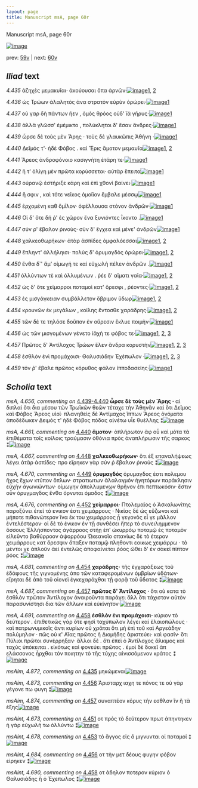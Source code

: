 ```yaml
---
layout: page
title: Manuscript msA, page 60r
---
```


Manuscript msA, page 60r

[![image](http://www.homermultitext.org/iipsrv?OBJ=IIP,1.0&FIF=/project/homer/pyramidal/deepzoom/hmt/vaimg/2017a/VA060RN_0061.tif&WID=100&CVT=JPEG)](http://www.homermultitext.org/ict2/?urn=urn:cite2:hmt:vaimg.2017a:VA060RN_0061)

prev:  [59v](../59v) | next:  [60v](../60v)

## *Iliad* text

*4.435* <a id="4.435"/> ἀζηχὲς μεμακυῖαι· ἀκούουσαι ὄπα ἀρνῶν·[![image](http://www.homermultitext.org/iipsrv?OBJ=IIP,1.0&FIF=/project/homer/pyramidal/deepzoom/hmt/vaimg/2017a/VA060RN_0061.tif&RGN=0.1872,0.2239,0.4334,0.0285&WID=1000&CVT=JPEG)](http://www.homermultitext.org/ict2/?urn=urn:cite2:hmt:vaimg.2017a:VA060RN_0061@0.1872,0.2239,0.4334,0.0285)[1](#msA_4.784), [2](#msAim_4.872)

*4.436* <a id="4.436"/> ὡς Τρώων ἀλαλητὸς ἀνα στρατὸν εὐρὺν ὀρώρει·[![image](http://www.homermultitext.org/iipsrv?OBJ=IIP,1.0&FIF=/project/homer/pyramidal/deepzoom/hmt/vaimg/2017a/VA060RN_0061.tif&RGN=0.1872,0.2427,0.4334,0.0285&WID=1000&CVT=JPEG)](http://www.homermultitext.org/ict2/?urn=urn:cite2:hmt:vaimg.2017a:VA060RN_0061@0.1872,0.2427,0.4334,0.0285)[1](#msA_4.784)

*4.437* <a id="4.437"/> οὐ γαρ δὴ πάντων ῆεν , ὁμὸς θρόος οὐδ' ἴ̈α γῆρυς·[![image](http://www.homermultitext.org/iipsrv?OBJ=IIP,1.0&FIF=/project/homer/pyramidal/deepzoom/hmt/vaimg/2017a/VA060RN_0061.tif&RGN=0.1822,0.2607,0.4334,0.0285&WID=1000&CVT=JPEG)](http://www.homermultitext.org/ict2/?urn=urn:cite2:hmt:vaimg.2017a:VA060RN_0061@0.1822,0.2607,0.4334,0.0285)[1](#msA_4.784)

*4.438* <a id="4.438"/> ἀλλὰ γλῶσσ' ἐμέμικτο , πολύκλητοι δ' ἔσαν ἄνδρες·[![image](http://www.homermultitext.org/iipsrv?OBJ=IIP,1.0&FIF=/project/homer/pyramidal/deepzoom/hmt/vaimg/2017a/VA060RN_0061.tif&RGN=0.1852,0.2802,0.4444,0.0285&WID=1000&CVT=JPEG)](http://www.homermultitext.org/ict2/?urn=urn:cite2:hmt:vaimg.2017a:VA060RN_0061@0.1852,0.2802,0.4444,0.0285)[1](#msA_4.784)

*4.439* <a id="4.439"/> ὦρσε δὲ τοὺς μὲν Ἄρης · τοὺς δὲ γλαυκῶπις Ἀθήνη ·[![image](http://www.homermultitext.org/iipsrv?OBJ=IIP,1.0&FIF=/project/homer/pyramidal/deepzoom/hmt/vaimg/2017a/VA060RN_0061.tif&RGN=0.1762,0.2983,0.4585,0.0285&WID=1000&CVT=JPEG)](http://www.homermultitext.org/ict2/?urn=urn:cite2:hmt:vaimg.2017a:VA060RN_0061@0.1762,0.2983,0.4585,0.0285)[1](#msA_4.784)

*4.440* <a id="4.440"/> Δεῖμός τ'· ἠδὲ Φόβος . καὶ Ἔρις ἄμοτον μεμαυῖα[![image](http://www.homermultitext.org/iipsrv?OBJ=IIP,1.0&FIF=/project/homer/pyramidal/deepzoom/hmt/vaimg/2017a/VA060RN_0061.tif&RGN=0.1712,0.3171,0.4174,0.0285&WID=1000&CVT=JPEG)](http://www.homermultitext.org/ict2/?urn=urn:cite2:hmt:vaimg.2017a:VA060RN_0061@0.1712,0.3171,0.4174,0.0285)[1](#msA_4.784), [2](#msA_4.661)

*4.441* <a id="4.441"/> Ἄρεος ἀνδροφόνοιο κασιγνήτη ἑτάρη τε·[![image](http://www.homermultitext.org/iipsrv?OBJ=IIP,1.0&FIF=/project/homer/pyramidal/deepzoom/hmt/vaimg/2017a/VA060RN_0061.tif&RGN=0.1782,0.3366,0.3844,0.0285&WID=1000&CVT=JPEG)](http://www.homermultitext.org/ict2/?urn=urn:cite2:hmt:vaimg.2017a:VA060RN_0061@0.1782,0.3366,0.3844,0.0285)[1](#msA_4.784)

*4.442* <a id="4.442"/> ἥ τ' ὀλίγη μὲν πρῶτα κορύσσεται· αὐτὰρ ἔπειτα[![image](http://www.homermultitext.org/iipsrv?OBJ=IIP,1.0&FIF=/project/homer/pyramidal/deepzoom/hmt/vaimg/2017a/VA060RN_0061.tif&RGN=0.1892,0.3561,0.4204,0.0285&WID=1000&CVT=JPEG)](http://www.homermultitext.org/ict2/?urn=urn:cite2:hmt:vaimg.2017a:VA060RN_0061@0.1892,0.3561,0.4204,0.0285)[1](#msA_4.784)

*4.443* <a id="4.443"/> οὐρανῷ ἐστήριξε κάρη καὶ ἐπὶ χθονὶ βαίνει·[![image](http://www.homermultitext.org/iipsrv?OBJ=IIP,1.0&FIF=/project/homer/pyramidal/deepzoom/hmt/vaimg/2017a/VA060RN_0061.tif&RGN=0.1892,0.3727,0.3874,0.0331&WID=1000&CVT=JPEG)](http://www.homermultitext.org/ict2/?urn=urn:cite2:hmt:vaimg.2017a:VA060RN_0061@0.1892,0.3727,0.3874,0.0331)[1](#msA_4.784)

*4.444* <a id="4.444"/> ἥ σφιν , καὶ τότε νεῖκος ὁμοίϊον ἔμβαλε μέσσῳ[![image](http://www.homermultitext.org/iipsrv?OBJ=IIP,1.0&FIF=/project/homer/pyramidal/deepzoom/hmt/vaimg/2017a/VA060RN_0061.tif&RGN=0.1882,0.3899,0.4234,0.0331&WID=1000&CVT=JPEG)](http://www.homermultitext.org/ict2/?urn=urn:cite2:hmt:vaimg.2017a:VA060RN_0061@0.1882,0.3899,0.4234,0.0331)[1](#msA_4.784)

*4.445* <a id="4.445"/> ἐρχομένη καθ ὅμῑλον· ὀφέλλουσα στόνον ἀνδρῶν·[![image](http://www.homermultitext.org/iipsrv?OBJ=IIP,1.0&FIF=/project/homer/pyramidal/deepzoom/hmt/vaimg/2017a/VA060RN_0061.tif&RGN=0.1852,0.4095,0.4304,0.0331&WID=1000&CVT=JPEG)](http://www.homermultitext.org/ict2/?urn=urn:cite2:hmt:vaimg.2017a:VA060RN_0061@0.1852,0.4095,0.4304,0.0331)[1](#msA_4.784)

*4.446* <a id="4.446"/> Οἱ δ' ὅτε δή ῥ' ἐς χῶρον ἕνα ξυνιόντες ΐκοντο .[![image](http://www.homermultitext.org/iipsrv?OBJ=IIP,1.0&FIF=/project/homer/pyramidal/deepzoom/hmt/vaimg/2017a/VA060RN_0061.tif&RGN=0.1852,0.4275,0.4024,0.0331&WID=1000&CVT=JPEG)](http://www.homermultitext.org/ict2/?urn=urn:cite2:hmt:vaimg.2017a:VA060RN_0061@0.1852,0.4275,0.4024,0.0331)[1](#msA_4.784)

*4.447* <a id="4.447"/> σύν ρ' ἔβαλον ῥινοὺς· σὺν δ' ἔγχεα καὶ μένε' ἀνδρῶν[![image](http://www.homermultitext.org/iipsrv?OBJ=IIP,1.0&FIF=/project/homer/pyramidal/deepzoom/hmt/vaimg/2017a/VA060RN_0061.tif&RGN=0.1842,0.4463,0.4525,0.0331&WID=1000&CVT=JPEG)](http://www.homermultitext.org/ict2/?urn=urn:cite2:hmt:vaimg.2017a:VA060RN_0061@0.1842,0.4463,0.4525,0.0331)[1](#msA_4.784)

*4.448* <a id="4.448"/> χαλκεοθωρήκων· ἀτὰρ ἀσπίδες ὀμφαλόεσσαι[![image](http://www.homermultitext.org/iipsrv?OBJ=IIP,1.0&FIF=/project/homer/pyramidal/deepzoom/hmt/vaimg/2017a/VA060RN_0061.tif&RGN=0.1632,0.4666,0.4525,0.0331&WID=1000&CVT=JPEG)](http://www.homermultitext.org/ict2/?urn=urn:cite2:hmt:vaimg.2017a:VA060RN_0061@0.1632,0.4666,0.4525,0.0331)[1](#msA_4.784), [2](#msA_4.667)

*4.449* <a id="4.449"/> ἔπληντ' ἀλλήληισι· πολὺς δ' ὀρυμαγδὸς ὀρώρει·[![image](http://www.homermultitext.org/iipsrv?OBJ=IIP,1.0&FIF=/project/homer/pyramidal/deepzoom/hmt/vaimg/2017a/VA060RN_0061.tif&RGN=0.1692,0.4846,0.4525,0.0331&WID=1000&CVT=JPEG)](http://www.homermultitext.org/ict2/?urn=urn:cite2:hmt:vaimg.2017a:VA060RN_0061@0.1692,0.4846,0.4525,0.0331)[1](#msA_4.670), [2](#msA_4.784)

*4.450* <a id="4.450"/> ἔνθα δ`' ἅμ' οἰμωγή τε καὶ εὐχωλὴ πέλεν ἀνδρῶν .[![image](http://www.homermultitext.org/iipsrv?OBJ=IIP,1.0&FIF=/project/homer/pyramidal/deepzoom/hmt/vaimg/2017a/VA060RN_0061.tif&RGN=0.1752,0.5034,0.4525,0.0331&WID=1000&CVT=JPEG)](http://www.homermultitext.org/ict2/?urn=urn:cite2:hmt:vaimg.2017a:VA060RN_0061@0.1752,0.5034,0.4525,0.0331)[1](#msA_4.784)

*4.451* <a id="4.451"/> ὀλλύντων τὲ καὶ ὀλλυμένων . ῥέε δ' αἵματι γαῖα·[![image](http://www.homermultitext.org/iipsrv?OBJ=IIP,1.0&FIF=/project/homer/pyramidal/deepzoom/hmt/vaimg/2017a/VA060RN_0061.tif&RGN=0.1662,0.5229,0.4525,0.0331&WID=1000&CVT=JPEG)](http://www.homermultitext.org/ict2/?urn=urn:cite2:hmt:vaimg.2017a:VA060RN_0061@0.1662,0.5229,0.4525,0.0331)[1](#msA_4.784), [2](#msAint_4.673)

*4.452* <a id="4.452"/> ὡς δ' ὅτε χείμαρροι ποταμοὶ κατ' ὄρεσφι , ῥέοντες·[![image](http://www.homermultitext.org/iipsrv?OBJ=IIP,1.0&FIF=/project/homer/pyramidal/deepzoom/hmt/vaimg/2017a/VA060RN_0061.tif&RGN=0.1872,0.5432,0.4274,0.027&WID=1000&CVT=JPEG)](http://www.homermultitext.org/ict2/?urn=urn:cite2:hmt:vaimg.2017a:VA060RN_0061@0.1872,0.5432,0.4274,0.027)[1](#msA_4.784), [2](#msA_4.676)

*4.453* <a id="4.453"/> ἐς μισγάγκειαν συμβάλλετον ὄβριμον ὕδωρ[![image](http://www.homermultitext.org/iipsrv?OBJ=IIP,1.0&FIF=/project/homer/pyramidal/deepzoom/hmt/vaimg/2017a/VA060RN_0061.tif&RGN=0.1782,0.562,0.4274,0.027&WID=1000&CVT=JPEG)](http://www.homermultitext.org/ict2/?urn=urn:cite2:hmt:vaimg.2017a:VA060RN_0061@0.1782,0.562,0.4274,0.027)[1](#msAint_4.678), [2](#msA_4.784)

*4.454* <a id="4.454"/> κρουνῶν ἐκ μεγάλων , κοίλης ἔντοσθε χαράδρης·[![image](http://www.homermultitext.org/iipsrv?OBJ=IIP,1.0&FIF=/project/homer/pyramidal/deepzoom/hmt/vaimg/2017a/VA060RN_0061.tif&RGN=0.1882,0.58,0.4404,0.0301&WID=1000&CVT=JPEG)](http://www.homermultitext.org/ict2/?urn=urn:cite2:hmt:vaimg.2017a:VA060RN_0061@0.1882,0.58,0.4404,0.0301)[1](#msA_4.784), [2](#msA_4.681)

*4.455* <a id="4.455"/> τῶν δέ τε τηλόσε δοῦπον ἐν οὔρεσιν ἔκλυε ποιμὴν·[![image](http://www.homermultitext.org/iipsrv?OBJ=IIP,1.0&FIF=/project/homer/pyramidal/deepzoom/hmt/vaimg/2017a/VA060RN_0061.tif&RGN=0.1812,0.5988,0.4494,0.0316&WID=1000&CVT=JPEG)](http://www.homermultitext.org/ict2/?urn=urn:cite2:hmt:vaimg.2017a:VA060RN_0061@0.1812,0.5988,0.4494,0.0316)[1](#msA_4.784)

*4.456* <a id="4.456"/> ὡς τῶν μισγομένων γένετο ἰ̈αχή τε φόβος τε·[![image](http://www.homermultitext.org/iipsrv?OBJ=IIP,1.0&FIF=/project/homer/pyramidal/deepzoom/hmt/vaimg/2017a/VA060RN_0061.tif&RGN=0.1732,0.6176,0.4194,0.0316&WID=1000&CVT=JPEG)](http://www.homermultitext.org/ict2/?urn=urn:cite2:hmt:vaimg.2017a:VA060RN_0061@0.1732,0.6176,0.4194,0.0316)[1](#msAint_4.684), [2](#msA_4.784), [3](#msAim_4.873)

*4.457* <a id="4.457"/> Πρῶτος δ' Ἀντίλοχος Τρώων ἕλεν ἄνδρα κορυστὴν[![image](http://www.homermultitext.org/iipsrv?OBJ=IIP,1.0&FIF=/project/homer/pyramidal/deepzoom/hmt/vaimg/2017a/VA060RN_0061.tif&RGN=0.1722,0.6356,0.4535,0.0316&WID=1000&CVT=JPEG)](http://www.homermultitext.org/ict2/?urn=urn:cite2:hmt:vaimg.2017a:VA060RN_0061@0.1722,0.6356,0.4535,0.0316)[1](#msA_4.784), [2](#msAim_4.874), [3](#msA_4.687)

*4.458* <a id="4.458"/> ἐσθλὸν ἐνὶ προμάχοισι· Θαλυσιάδην Ἐχέπωλον ·[![image](http://www.homermultitext.org/iipsrv?OBJ=IIP,1.0&FIF=/project/homer/pyramidal/deepzoom/hmt/vaimg/2017a/VA060RN_0061.tif&RGN=0.1732,0.6536,0.4535,0.0316&WID=1000&CVT=JPEG)](http://www.homermultitext.org/ict2/?urn=urn:cite2:hmt:vaimg.2017a:VA060RN_0061@0.1732,0.6536,0.4535,0.0316)[1](#msA_4.691), [2](#msA_4.784), [3](#msAint_4.690)

*4.459* <a id="4.459"/> τόν ῥ' ἔβαλε πρῶτος κόρυθος φάλον ἱπποδασείης·[![image](http://www.homermultitext.org/iipsrv?OBJ=IIP,1.0&FIF=/project/homer/pyramidal/deepzoom/hmt/vaimg/2017a/VA060RN_0061.tif&RGN=0.1832,0.6747,0.4464,0.0316&WID=1000&CVT=JPEG)](http://www.homermultitext.org/ict2/?urn=urn:cite2:hmt:vaimg.2017a:VA060RN_0061@0.1832,0.6747,0.4464,0.0316)[1](#msA_4.784)

## *Scholia* text

*msA, 4.656, commenting on* [4.439-4.440](#4.439-4.440)  <a id="msA_4.656"/> **ὦρσε δὲ τοὺς μὲν Ἄρης ·** αἱ διπλαὶ ὅτι δια μέσου τῶν Τρωϊκῶν θεῶν τέταχε τὴν Ἀθηνᾶν καὶ ὅτι Δεῖμος καὶ Φόβος Ἄρεος υἱοί· πλανηθεὶς δὲ Ἀντίμαχος ἵππων Ἄρεος ὀνόματα ἀποδέδωκεν Δειμός τ' ἠδὲ Φόβος πόδας αἰνέτω υἷε θυέλλης ⁑[![image](http://www.homermultitext.org/iipsrv?OBJ=IIP,1.0&FIF=/project/homer/pyramidal/deepzoom/hmt/vaimg/2017a/VA060RN_0061.tif&RGN=0.18754606,0.10968188,0.60685335,0.03609959&WID=1000&CVT=JPEG)](http://www.homermultitext.org/ict2/?urn=urn:cite2:hmt:vaimg.2017a:VA060RN_0061@0.18754606,0.10968188,0.60685335,0.03609959)

*msA, 4.661, commenting on* [4.440](#4.440)  <a id="msA_4.661"/> **ἄμοτον·** ἀπλήρωτον ἀφ οὗ καὶ μότα τὰ ἐπιθέματα τοῖς κοίλοις τραύμασιν ὀθόνια πρὸς ἀναπλήρωσιν τῆς σαρκος ⁑[![image](http://www.homermultitext.org/iipsrv?OBJ=IIP,1.0&FIF=/project/homer/pyramidal/deepzoom/hmt/vaimg/2017a/VA060RN_0061.tif&RGN=0.19086220,0.14204703,0.62730287,0.02323651&WID=1000&CVT=JPEG)](http://www.homermultitext.org/ict2/?urn=urn:cite2:hmt:vaimg.2017a:VA060RN_0061@0.19086220,0.14204703,0.62730287,0.02323651)

*msA, 4.667, commenting on* [4.448](#4.448)  <a id="msA_4.667"/> **χαλκεοθωρήκων·** ὅτι ἐξ επαναλήψεως λέγει ἀτὰρ ἀσπίδες· προ εἴρηκεν γὰρ σύν ῤ ἔβαλον ῥινούς ⁑[![image](http://www.homermultitext.org/iipsrv?OBJ=IIP,1.0&FIF=/project/homer/pyramidal/deepzoom/hmt/vaimg/2017a/VA060RN_0061.tif&RGN=0.62196021,0.41825726,0.20965365,0.04177040&WID=1000&CVT=JPEG)](http://www.homermultitext.org/ict2/?urn=urn:cite2:hmt:vaimg.2017a:VA060RN_0061@0.62196021,0.41825726,0.20965365,0.04177040)

*msA, 4.670, commenting on* [4.449](#4.449)  <a id="msA_4.670"/> **ὀρυμαγδός** ὀρυμαγδος ἐστι πολεμου ῆχος ἔχων κτύπον ὄπλων· στρατιωτων ἀλαλαγμόν ἡγητόρων παράκλησιν εὐχὴν ἀγωνιώντων· οἱμωγην ἀπολλυμενων θρῆνον ἐπι πεπτωκόσιν· ἔστιν οὖν ὀρυγμαγδος ἔνθα όρνυται όμαδος ⁑[![image](http://www.homermultitext.org/iipsrv?OBJ=IIP,1.0&FIF=/project/homer/pyramidal/deepzoom/hmt/vaimg/2017a/VA060RN_0061.tif&RGN=0.62159175,0.47662517,0.19307296,0.08215768&WID=1000&CVT=JPEG)](http://www.homermultitext.org/ict2/?urn=urn:cite2:hmt:vaimg.2017a:VA060RN_0061@0.62159175,0.47662517,0.19307296,0.08215768)

*msA, 4.676, commenting on* [4.452](#4.452)  <a id="msA_4.676"/> **χείμαρροι·** Πτολεμαῖος ὁ Ἀσκαλωνίτης παροξύνει ἐπεὶ τὸ ενικον ἐστι χειμάρρους · Νικίας δὲ ὡς εὔζωνοι καὶ μήποτε πιθανώτερον ἵνα ἐκ του χειμάρροος ᾖ γεγονὸς εἶ γε μᾶλλον ἐντελέστερον· οἱ δὲ τὸ ἑνικον ἐν τῇ συνθέσει ἤπερ τὸ συνειλημμενον ὅσσους Ἑλλήσποντος ἀγάρροος στήῃ ἐπ' ὠκυρρόῳ ποταμῷ ἐς ποταμὸν εἰλεῦντο βαθύρροον ἀψορρόου Ὠκεανοῖο σπανίως δὲ τὸ έτερον χειμάρρους κατ ὄρεσφιν ὄπαξεν ποταμῷ πληθοντι εοικως χειμάρρω · τὸ μέντοι γε ἁπλοῦν ἀεὶ ἐντελῶς ἀποφαίνεται ῥόος ὤθει δ' ἐν σάκεϊ πίπτον ῥόος ⁑[![image](http://www.homermultitext.org/iipsrv?OBJ=IIP,1.0&FIF=/project/homer/pyramidal/deepzoom/hmt/vaimg/2017a/VA060RN_0061.tif&RGN=0.17501842,0.55726141,0.74355195,0.16984786&WID=1000&CVT=JPEG)](http://www.homermultitext.org/ict2/?urn=urn:cite2:hmt:vaimg.2017a:VA060RN_0061@0.17501842,0.55726141,0.74355195,0.16984786)

*msA, 4.681, commenting on* [4.454](#4.454)  <a id="msA_4.681"/> **χαράδρης·** τῆς ἐγχαράξεως τοῦ ἐδάφους τῆς γιγνομένης ἀπο τῶν καταφερομένων ὀμβρίων ὑδάτων· εἴρηται δὲ ἀπὸ τοῦ οἱονεὶ ἐγκεχαράχθαι τῇ φορᾷ τοῦ ὕδατος ⁑[![image](http://www.homermultitext.org/iipsrv?OBJ=IIP,1.0&FIF=/project/homer/pyramidal/deepzoom/hmt/vaimg/2017a/VA060RN_0061.tif&RGN=0.17391304,0.71327801,0.65935888,0.03360996&WID=1000&CVT=JPEG)](http://www.homermultitext.org/ict2/?urn=urn:cite2:hmt:vaimg.2017a:VA060RN_0061@0.17391304,0.71327801,0.65935888,0.03360996)

*msA, 4.687, commenting on* [4.457](#4.457)  <a id="msA_4.687"/> **πρῶτος δ' Ἀντίλοχος ·** ὅτι οὐ κατα τὸ ἐσθλὸν πρῶτον Ἀντίλοχον ἀναιροῦντα παράγει ἄλλ ὅτι τάχιστον αὐτὸν παρασυνίστησι δια τῶν ἄλλων καὶ εὐκίνητον·[![image](http://www.homermultitext.org/iipsrv?OBJ=IIP,1.0&FIF=/project/homer/pyramidal/deepzoom/hmt/vaimg/2017a/VA060RN_0061.tif&RGN=0.16120118,0.73983402,0.66875461,0.02572614&WID=1000&CVT=JPEG)](http://www.homermultitext.org/ict2/?urn=urn:cite2:hmt:vaimg.2017a:VA060RN_0061@0.16120118,0.73983402,0.66875461,0.02572614)

*msA, 4.691, commenting on* [4.458](#4.458)  <a id="msA_4.691"/> **ἐσθλὸν ἐνι προμάχοισι·** κύριον τὸ δεύτερον . ἐπιθετικῶς γὰρ ὅτε φησὶ ταχύπωλον λέγει καὶ ἐλαιοπώλους · καὶ πατρωνυμικοῖς ἀντι κυρίων οὐ χρᾶται ὅτι μὴ ἐπὶ τοῦ καὶ Αργεάδην πολύμηλον · πῶς οὐ κ' Αἴας πρῶτος ἠ Διομήδης ἀριστεύει· καὶ φασίν· ὅτι Πύλιοι πρῶτοι συνέρρηξαν· ἄλλοι δὲ . ὅτι ἐπεὶ ὁ Ἀντίλοχος ἄλκιμος καὶ ταχὺς ὑπόκειται . εἰκότως καὶ φονεύει πρῶτος . ἐμοὶ δὲ δοκεῖ ἀπ ελάσσονος ἦρχθαι τὸν ποιητην τὸ τῆς τύχης αἰνισσόμενον κράτος ⁑[![image](http://www.homermultitext.org/iipsrv?OBJ=IIP,1.0&FIF=/project/homer/pyramidal/deepzoom/hmt/vaimg/2017a/VA060RN_0061.tif&RGN=0.16783346,0.75311203,0.66322771,0.05311203&WID=1000&CVT=JPEG)](http://www.homermultitext.org/ict2/?urn=urn:cite2:hmt:vaimg.2017a:VA060RN_0061@0.16783346,0.75311203,0.66322771,0.05311203)

*msAim, 4.872, commenting on* [4.435](#4.435)  <a id="msAim_4.872"/> μηκώμεναι[![image](http://www.homermultitext.org/iipsrv?OBJ=IIP,1.0&FIF=/project/homer/pyramidal/deepzoom/hmt/vaimg/2017a/VA060RN_0061.tif&RGN=0.60611643,0.22130014,0.04384672,0.01009682&WID=1000&CVT=JPEG)](http://www.homermultitext.org/ict2/?urn=urn:cite2:hmt:vaimg.2017a:VA060RN_0061@0.60611643,0.22130014,0.04384672,0.01009682)

*msAim, 4.873, commenting on* [4.456](#4.456)  <a id="msAim_4.873"/> Ἀρισταρχ ιαχη τε πόνος τε οὐ γὰρ γέγονε πω φυγη ⁑[![image](http://www.homermultitext.org/iipsrv?OBJ=IIP,1.0&FIF=/project/homer/pyramidal/deepzoom/hmt/vaimg/2017a/VA060RN_0061.tif&RGN=0.58069270,0.62019364,0.04624171,0.02600277&WID=1000&CVT=JPEG)](http://www.homermultitext.org/ict2/?urn=urn:cite2:hmt:vaimg.2017a:VA060RN_0061@0.58069270,0.62019364,0.04624171,0.02600277)

*msAim, 4.874, commenting on* [4.457](#4.457)  <a id="msAim_4.874"/> συναπτέον κόρυς τὴν εσθλον ἵν ῆ τὰ ἑξης[![image](http://www.homermultitext.org/iipsrv?OBJ=IIP,1.0&FIF=/project/homer/pyramidal/deepzoom/hmt/vaimg/2017a/VA060RN_0061.tif&RGN=0.59948416,0.65131397,0.03721444,0.01991701&WID=1000&CVT=JPEG)](http://www.homermultitext.org/ict2/?urn=urn:cite2:hmt:vaimg.2017a:VA060RN_0061@0.59948416,0.65131397,0.03721444,0.01991701)

*msAint, 4.673, commenting on* [4.451](#4.451)  <a id="msAint_4.673"/> οτ πρὸς τὸ δεύτερον πρωτ ἀπηντηκεν ἡ γὰρ εὐχωλὴ τω ὀλλύντω ⁑[![image](http://www.homermultitext.org/iipsrv?OBJ=IIP,1.0&FIF=/project/homer/pyramidal/deepzoom/hmt/vaimg/2017a/VA060RN_0061.tif&RGN=0.12085483,0.52378976,0.06705969,0.03347165&WID=1000&CVT=JPEG)](http://www.homermultitext.org/ict2/?urn=urn:cite2:hmt:vaimg.2017a:VA060RN_0061@0.12085483,0.52378976,0.06705969,0.03347165)

*msAint, 4.678, commenting on* [4.453](#4.453)  <a id="msAint_4.678"/> τὸ ἄγγος εἰς ὃ μιγνυνται οἱ ποταμοί ⁑[![image](http://www.homermultitext.org/iipsrv?OBJ=IIP,1.0&FIF=/project/homer/pyramidal/deepzoom/hmt/vaimg/2017a/VA060RN_0061.tif&RGN=0.12380251,0.56417704,0.06705969,0.02378976&WID=1000&CVT=JPEG)](http://www.homermultitext.org/ict2/?urn=urn:cite2:hmt:vaimg.2017a:VA060RN_0061@0.12380251,0.56417704,0.06705969,0.02378976)

*msAint, 4.684, commenting on* [4.456](#4.456)  <a id="msAint_4.684"/> οτ τὴν μετ δέους φυγην φόβον εἰρηκεν ⁑[![image](http://www.homermultitext.org/iipsrv?OBJ=IIP,1.0&FIF=/project/homer/pyramidal/deepzoom/hmt/vaimg/2017a/VA060RN_0061.tif&RGN=0.11993368,0.62641770,0.05287399,0.03402490&WID=1000&CVT=JPEG)](http://www.homermultitext.org/ict2/?urn=urn:cite2:hmt:vaimg.2017a:VA060RN_0061@0.11993368,0.62641770,0.05287399,0.03402490)

*msAint, 4.690, commenting on* [4.458](#4.458)  <a id="msAint_4.690"/> οτ ἀδηλον ποτερον κύριον ὁ Θαλυσιάδης ἥ ὁ Ἐχεπωλος ⁑[![image](http://www.homermultitext.org/iipsrv?OBJ=IIP,1.0&FIF=/project/homer/pyramidal/deepzoom/hmt/vaimg/2017a/VA060RN_0061.tif&RGN=0.11956522,0.66307054,0.06798084,0.02641770&WID=1000&CVT=JPEG)](http://www.homermultitext.org/ict2/?urn=urn:cite2:hmt:vaimg.2017a:VA060RN_0061@0.11956522,0.66307054,0.06798084,0.02641770)